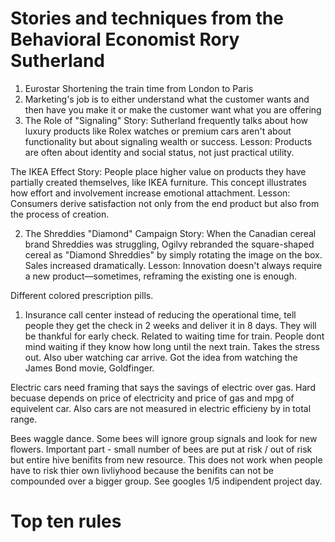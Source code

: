 # Stories and techniques from the Behavioral Economist Rory Sutherland


1. Eurostar Shortening the train time from London to Paris
1. Marketing's job is to either understand what the customer wants and then have you make it or make the customer want what you are offering
1.  The Role of "Signaling"
Story: Sutherland frequently talks about how luxury products like Rolex watches or premium cars aren't about functionality but about signaling wealth or success.
Lesson: Products are often about identity and social status, not just practical utility.

 The IKEA Effect
Story: People place higher value on products they have partially created themselves, like IKEA furniture. This concept illustrates how effort and involvement increase emotional attachment.
Lesson: Consumers derive satisfaction not only from the end product but also from the process of creation.


2. The Shreddies "Diamond" Campaign
Story: When the Canadian cereal brand Shreddies was struggling, Ogilvy rebranded the square-shaped cereal as "Diamond Shreddies" by simply rotating the image on the box. Sales increased dramatically.
Lesson: Innovation doesn't always require a new product—sometimes, reframing the existing one is enough.


Different colored prescription pills.

1. Insurance call center instead of reducing the operational time, tell people they get the check in 2 weeks and deliver it in 8 days.  They will be thankful for early check.  Related to waiting time for train.  People dont mind waiting if they know how long until the next train.  Takes the stress out.  Also uber watching car arrive.  Got the idea from watching the James Bond movie, Goldfinger.

Electric cars need framing that says the savings of electric over gas.    Hard becuase depends on price of electricity and price of gas and mpg of equivelent car.  Also cars are not measured in electric efficieny by in total range.

Bees waggle dance.  Some bees will ignore group signals and look for new flowers.  Important part - small number of bees are put at risk / out of risk but entire hive benifits from new resource.  This does not work when people have to risk thier own livliyhood because the benifits can not be compounded over a bigger group.  See googles 1/5 indipendent project day.




# Top ten rules
